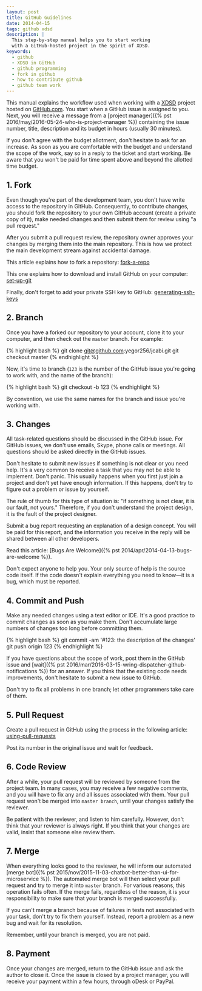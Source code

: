 ```yaml
---
layout: post
title: GitHub Guidelines
date: 2014-04-15
tags: github xdsd
description: |
  This step-by-step manual helps you to start working
  with a GitHub-hosted project in the spirit of XDSD.
keywords:
  - github
  - XDSD in GitHub
  - github programming
  - fork in github
  - how to contribute github
  - github team work
---
```


This manual explains the workflow used when working with a [XDSD](http://www.xdsd.org) project hosted
on [GitHub.com](http://www.github.com). You start when a GitHub issue is
assigned to you. Next, you will receive a message from a
[project manager]({% pst 2016/may/2016-05-24-who-is-project-manager %})
containing the issue number, title, description and its budget in hours (usually
30 minutes).

If you don't agree with the budget allotment, don't hesitate to ask for an
increase. As soon as you are comfortable with the budget and understand the
scope of the work, say so in a reply to the ticket and start working. Be aware
that you won't be paid for time spent above and beyond the allotted time budget.

<!--more-->

## 1. Fork

Even though you're part of the development team, you don't have write access to
the repository in GitHub. Consequently, to contribute changes, you should fork
the repository to your own GitHub account (create a private copy of it), make
needed changes and then submit them for review using "a pull request."

After you submit a pull request review, the repository owner approves your
changes by merging them into the main repository. This is how we protect the
main development stream against accidental damage.

This article explains how to fork a repository:
[fork-a-repo](https://help.github.com/articles/fork-a-repo)

This one explains how to download and install GitHub on your computer:
[set-up-git](https://help.github.com/articles/set-up-git)

Finally, don't forget to add your private SSH key to GitHub:
[generating-ssh-keys](https://help.github.com/articles/generating-ssh-keys)

## 2. Branch

Once you have a forked our repository to your account, clone it to your
computer, and then check out the `master` branch. For example:

{% highlight bash %}
git clone git@github.com:yegor256/jcabi.git
git checkout master
{% endhighlight %}

Now, it's time to branch (`123` is the number of the GitHub issue you're going
to work with, and the name of the branch):

{% highlight bash %}
git checkout -b 123
{% endhighlight %}

By convention, we use the same names for the branch and issue you're working
with.

## 3. Changes

All task-related questions should be discussed in the GitHub issue. For GitHub
issues, we don't use emails, Skype, phone calls or meetings. All questions
should be asked directly in the GitHub issues.

Don't hesitate to submit new issues if something is not clear or you need help.
It's a very common to receive a task that you may not be able to implement.
Don't panic. This usually happens when you first just join a project and don't
yet have enough information. If this happens, don't try to figure out a problem
or issue by yourself.

The rule of thumb for this type of situation is: "if something is not clear, it
is our fault, not yours." Therefore, if you don’t understand the project design,
it is the fault of the project designer.

Submit a bug report requesting an explanation of a design concept. You will be
paid for this report, and the information you receive in the reply will be
shared between all other developers.

Read this article: [Bugs Are Welcome]({% pst 2014/apr/2014-04-13-bugs-are-welcome %}).

Don't expect anyone to help you. Your only source of help is the source code
itself. If the code doesn't explain everything  you need to know&mdash;it is a
bug, which must be reported.

## 4. Commit and Push

Make any needed changes using a text editor or IDE. It's a good practice to
commit changes as soon as you make them. Don't accumulate large numbers of
changes too long before committing them.

{% highlight bash %}
git commit -am '#123: the description of the changes'
git push origin 123
{% endhighlight %}

If you have questions about the scope of work, post them in the GitHub issue and
[wait]({% pst 2016/mar/2016-03-15-wring-dispatcher-github-notifications %})
for an answer. If you think that the existing code needs improvements,
don't hesitate to submit a new issue to GitHub.

Don't try to fix all problems in one branch; let other programmers take care of
them.

## 5. Pull Request

Create a pull request in GitHub using the process in the following article:
[using-pull-requests](https://help.github.com/articles/using-pull-requests)

Post its number in the original issue and wait for feedback.

## 6. Code Review

After a while, your pull request will be reviewed by someone from the project
team. In many cases, you may receive a few negative comments, and you will have
to fix any and all issues associated with them. Your pull request won't be
merged into `master branch`, until your changes satisfy the reviewer.

Be patient with the reviewer, and listen to him carefully. However, don't think
that your reviewer is always right. If you think that your changes are valid,
insist that someone else review them.

## 7. Merge

When everything looks good to the reviewer, he will inform our automated
[merge bot]({% pst 2015/nov/2015-11-03-chatbot-better-than-ui-for-microservice %}).
The automated merge bot will then select your pull request and try to merge
it into `master` branch. For various reasons, this operation fails often. If the
merge fails, regardless of the reason, it is your responsibility to make sure
that your branch is merged successfully.

If you can't merge a branch because of failures in tests not associated with
your task, don't try to fix them yourself. Instead, report a problem as a new
bug and wait for its resolution.

Remember, until your branch is merged, you are not paid.

## 8. Payment

Once your changes are merged, return to the GitHub issue and ask the author to
close it. Once the issue is closed by a project manager, you will receive your
payment within a few hours, through oDesk or PayPal.
